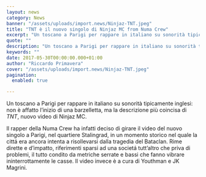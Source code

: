 ```yaml
---
layout: news
category: News
banner: "/assets/uploads/import.news/Ninjaz-TNT.jpeg"
title: "TNT è il nuovo singolo di Ninjaz MC from Numa Crew"
excerpt: "Un toscano a Parigi per rappare in italiano su sonorità tipicamente inglesi: non è affatto l’inizio di una barzelletta, ma la descrizione più coincisa di TNT, nuovo video di Ninjaz MC. Il rapper della Numa Crew ha infatti deciso di girare il video del nuovo singolo a Parigi, nel quartiere Stalingrad, in un momento storico [&hellip"
quote: ""
description: "Un toscano a Parigi per rappare in italiano su sonorità tipicamente inglesi: non è affatto l’inizio di una barzelletta, ma la descrizione più coincisa di TNT, nuovo video di Ninjaz MC. Il rapper della Numa Crew ha infatti deciso di girare il video del nuovo singolo a Parigi, nel quartiere Stalingrad, in un momento storico [&hellip"
keywords: ""
date: 2017-05-30T00:00:00.000+01:00
author: "Riccardo Primavera"
cover: "/assets/uploads/import.news/Ninjaz-TNT.jpeg"
pagination:
  enabled: true

---
```


Un toscano a Parigi per rappare in italiano su sonorità tipicamente inglesi: non è affatto l’inizio di una barzelletta, ma la descrizione più coincisa di _TNT_, nuovo video di Ninjaz MC.

Il rapper della Numa Crew ha infatti deciso di girare il video del nuovo singolo a Parigi, nel quartiere Stalingrad, in un momento storico nel quale la cittá era ancora intenta a risollevarsi dalla tragedia del Bataclan. Rime dirette e d’impatto, riferimenti sparsi ad una societá tutt’altro che priva di problemi, il tutto condito da metriche serrate e bassi che fanno vibrare ininterrottamente le casse. Il video invece è a cura di Youthman e JK Magrini.